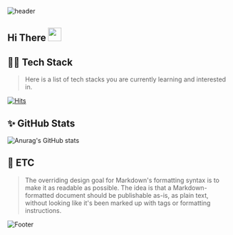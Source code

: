 <!-- font : &text=MINJOONG&fontAlignY=40&fontSize=50&animation=fadeIn -->
![header](https://capsule-render.vercel.app/api?type=waving&color=gradient&customColorList=2&height=250&section=header)


## Hi There <img src="https://raw.githubusercontent.com/aemmadi/aemmadi/master/wave.gif" width="30">
> 

## 👨‍💻 Tech Stack
> Here is a list of tech stacks you are currently learning and interested in.

[![Hits](https://hits.seeyoufarm.com/api/count/incr/badge.svg?url=https%3A%2F%2Fgithub.com%2Falswnd3746%2Fhit-counter&count_bg=%2358E397&title_bg=%23555555&icon=&icon_color=%23E7E7E7&title=hits&edge_flat=false)](https://hits.seeyoufarm.com)

## ✨ GitHub Stats 
![Anurag's GitHub stats](https://github-readme-stats.vercel.app/api?username=alswnd3746&theme=dark&show_icons=true)

## 💬 ETC 
> The overriding design goal for Markdown's
> formatting syntax is to make it as readable
> as possible. The idea is that a
> Markdown-formatted document should be
> publishable as-is, as plain text, without
> looking like it's been marked up with tags
> or formatting instructions.

![Footer](https://capsule-render.vercel.app/api?type=waving&color=gradient&customColorList=2&height=250&section=footer)

